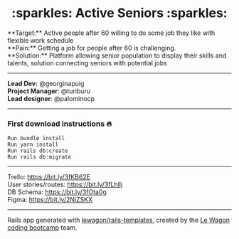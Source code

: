 <div align="center">
  <h1>:sparkles: Active Seniors :sparkles:</h1>
</div>

<div>
  **Target:**
  Active people after 60 willing to do some job they like with flexible work schedule
  <br>
  **Pain:**
  Getting a job for people after 60 is challenging.
  <br>
  **Solution:**
  Platform allowing senior population to display their skills and talents, solution connecting seniors with potential jobs
</div>

---

**Lead Dev:** @georginapuig
<br>
**Project Manager**: @turiburu
<br>
**Lead designer**: @palominocp
<br>

---

### First download instructions :fire:
```
Run bundle install
Run yarn install
Run rails db:create
Run rails db:migrate
```
---

Trello: https://bit.ly/3fKB62E
<br>
User stories/routes: https://bit.ly/3fLhlIj
<br>
DB Schema: https://bit.ly/3fOta0g
<br>
Figma: https://bit.ly/2NiZSKX

---

Rails app generated with [lewagon/rails-templates](https://github.com/lewagon/rails-templates), created by the [Le Wagon coding bootcamp](https://www.lewagon.com) team.
